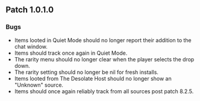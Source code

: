 ## Patch 1.0.1.0
### Bugs
- Items looted in Quiet Mode should no longer report their addition to the chat window.
- Items should track once again in Quiet Mode.
- The rarity menu should no longer clear when the player selects the drop down.
- The rarity setting should no longer be nil for fresh installs.
- Items looted from The Desolate Host should no longer show an "Unknown" source.
- Items should once again reliably track from all sources post patch 8.2.5.
